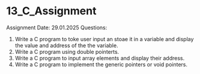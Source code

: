 # 13_C_Assignment
Assignment Date: 29.01.2025
Questions:
1. Write a C program to toke user input an stoae it in a variable and display the value and address of the the variable.
2. Write a C program using double pointerts.
3. Write a C program to input array elements and display their address.
4. Write a C program to implement the generic pointers or void pointers.